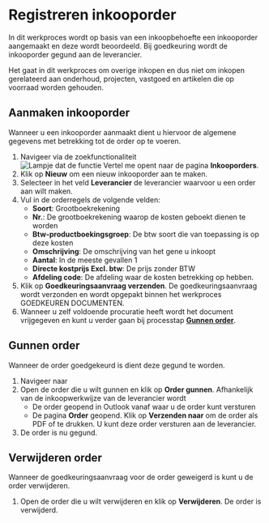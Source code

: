# Registreren inkooporder

In dit werkproces wordt op basis van een inkoopbehoefte een inkooporder aangemaakt en deze wordt beoordeeld. Bij goedkeuring wordt de inkooporder gegund aan de leverancier.

Het gaat in dit werkproces om overige inkopen en dus niet om inkopen gerelateerd aan onderhoud, projecten, vastgoed en artikelen die op voorraad worden gehouden.


## Aanmaken inkooporder

Wanneer u een inkooporder aanmaakt dient u hiervoor de algemene gegevens met betrekking tot de order op te voeren.

1. Navigeer via de zoekfunctionaliteit ![Lampje dat de functie Vertel me opent](https://docs.microsoft.com/nl-NL/dynamics365/business-central/media/ui-search/search_small.png "Vertel me wat u wilt doen") naar de pagina **Inkooporders**. 
2. Klik op  **Nieuw** om een nieuw inkooporder aan te maken. 
3. Selecteer in het veld **Leverancier** de leverancier waarvoor u een order aan wilt maken. 
4. Vul in de orderregels de volgende velden:
	- **Soort**: Grootboekrekening
	- **Nr.**: De grootboekrekening waarop de kosten geboekt dienen te worden
	- **Btw-productboekingsgroep**: De btw soort die van toepassing is op deze kosten
	- **Omschrijving**: De omschrijving van het gene u inkoopt
	- **Aantal**: In de meeste gevallen 1
	- **Directe kostprijs Excl. btw**: De prijs zonder BTW
	- **Afdeling code**: De afdeling waar de kosten betrekking op hebben. 
5. Klik op **Goedkeuringsaanvraag verzenden**. De goedkeuringsaanvraag wordt verzonden en wordt opgepakt binnen het werkproces GOEDKEUREN DOCUMENTEN.
6. Wanneer u zelf voldoende procuratie heeft wordt het document vrijgegeven en kunt u verder gaan bij processtap **[Gunnen order](#gunnen-order)**.


## Gunnen order

Wanneer de order goedgekeurd is dient deze gegund te worden. 
1. Navigeer naar 
2. Open de order die u wilt gunnen en klik op **Order gunnen**. Afhankelijk van de inkoopwerkwijze van de leverancier wordt 
	- De order geopend in Outlook vanaf waar u de order kunt versturen
	- De pagina **Order** geopend. Klik op **Verzenden naar** om de order als PDF of te drukken. U kunt deze order versturen aan de leverancier. 
3. De order is nu gegund.

## Verwijderen order

Wanneer de goedkeuringsaanvraag voor de order geweigerd is kunt u de order verwijderen. 
1. Open de order die u wilt verwijderen en klik op **Verwijderen**. De order is verwijderd.  
<!--stackedit_data:
eyJoaXN0b3J5IjpbMTQ4MTYxOTAzNCw3NDE0MDEyMjJdfQ==
-->